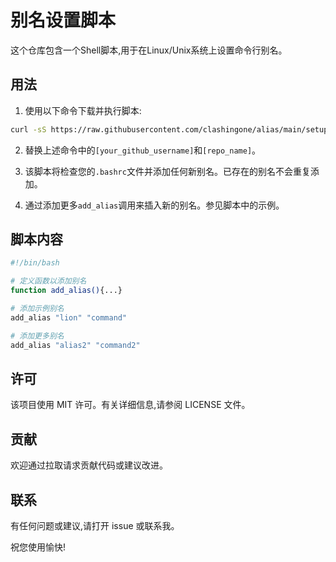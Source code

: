 # 别名设置脚本

这个仓库包含一个Shell脚本,用于在Linux/Unix系统上设置命令行别名。

## 用法

1. 使用以下命令下载并执行脚本:

```bash
curl -sS https://raw.githubusercontent.com/clashingone/alias/main/setup_aliases.sh | bash
```

2. 替换上述命令中的`[your_github_username]`和`[repo_name]`。  

3. 该脚本将检查您的`.bashrc`文件并添加任何新别名。已存在的别名不会重复添加。

4. 通过添加更多`add_alias`调用来插入新的别名。参见脚本中的示例。

## 脚本内容  

```bash  
#!/bin/bash

# 定义函数以添加别名  
function add_alias(){...}

# 添加示例别名
add_alias "lion" "command"

# 添加更多别名  
add_alias "alias2" "command2"
```

## 许可

该项目使用 MIT 许可。有关详细信息,请参阅 LICENSE 文件。

## 贡献  

欢迎通过拉取请求贡献代码或建议改进。

## 联系  

有任何问题或建议,请打开 issue 或联系我。

祝您使用愉快!
